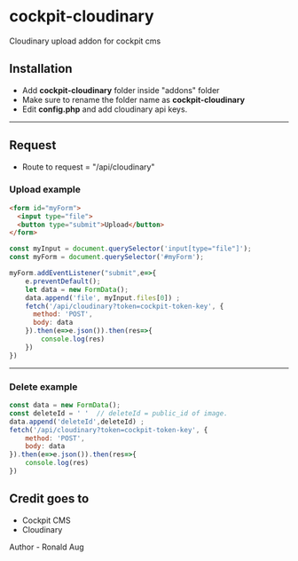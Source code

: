 # cockpit-cloudinary
Cloudinary upload addon for cockpit cms

## Installation
- Add **cockpit-cloudinary** folder inside "addons" folder
- Make sure to rename the folder name as **cockpit-cloudinary**
- Edit **config.php** and add cloudinary api keys.
-----

## Request
- Route to request = "/api/cloudinary"

### Upload example
```html
<form id="myForm">
  <input type="file">
  <button type="submit">Upload</button>
</form>
```
```javascript
const myInput = document.querySelector('input[type="file"]');
const myForm = document.querySelector('#myForm');

myForm.addEventListener("submit",e=>{
    e.preventDefault();
    let data = new FormData();
    data.append('file', myInput.files[0]) ;
    fetch('/api/cloudinary?token=cockpit-token-key', {
      method: 'POST',
      body: data
    }).then(e=>e.json()).then(res=>{
        console.log(res)
    })
})
```

----

### Delete example
```javascript
const data = new FormData();
const deleteId = ' '  // deleteId = public_id of image.
data.append('deleteId',deleteId) ;
fetch('/api/cloudinary?token=cockpit-token-key', {
    method: 'POST',
    body: data
}).then(e=>e.json()).then(res=>{
    console.log(res)
})
```

## Credit goes to
- Cockpit CMS
- Cloudinary


Author - Ronald Aug
